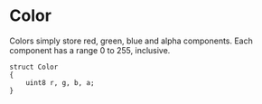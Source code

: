 # Color

Colors simply store red, green, blue and alpha components. Each component has a
range 0 to 255, inclusive.

```
struct Color
{
	uint8 r, g, b, a;
}
```

<!-- EOF -->
